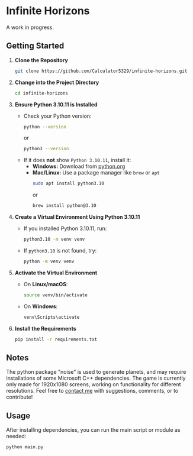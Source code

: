 # Infinite Horizons

A work in progress.

## Getting Started

1. **Clone the Repository**  
   ```bash
   git clone https://github.com/Calculator5329/infinite-horizons.git
   ```
   
2. **Change into the Project Directory**  
   ```bash
   cd infinite-horizons
   ```

3. **Ensure Python 3.10.11 is Installed**
   - Check your Python version:
     ```bash
     python --version
     ```
     or
     ```bash
     python3 --version
     ```
   - If it does **not** show `Python 3.10.11`, install it:
     - **Windows:** Download from [python.org](https://www.python.org/downloads/release/python-31011/)
     - **Mac/Linux:** Use a package manager like `brew` or `apt`
       ```bash
       sudo apt install python3.10
       ```
       or
       ```bash
       brew install python@3.10
       ```

4. **Create a Virtual Environment Using Python 3.10.11**
   - If you installed Python 3.10.11, run:
     ```bash
     python3.10 -m venv venv
     ```
   - If `python3.10` is not found, try:
     ```bash
     python -m venv venv
     ```

5. **Activate the Virtual Environment**  
   - On **Linux/macOS**:
     ```bash
     source venv/bin/activate
     ```
   - On **Windows**:
     ```bash
     venv\Scripts\activate
     ```

6. **Install the Requirements**  
   ```bash
   pip install -r requirements.txt
   ```
## Notes
The python package "noise" is used to generate planets, and may require installations of some Microsoft C++ dependencies.
The game is currently only made for 1920x1080 screens, working on functionality for different resolutions.
Feel free to [contact me](mailto:ethangates5329@gmail.com) with suggestions, comments, or to contribute!


## Usage

After installing dependencies, you can run the main script or module as needed:
```bash
python main.py
```
